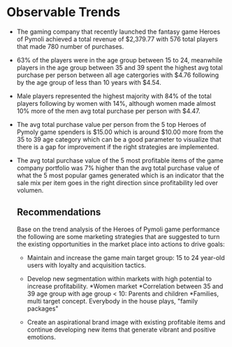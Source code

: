 # Observable Trends
* The gaming company that recently launched the fantasy game Heroes of Pymoli achieved a total revenue of $2,379.77 with 576 total players that made 780 number of purchases. 
* 63% of the players were in the age group between 15 to 24, meanwhile players in the age group between 35 and 39 spent the highest avg total purchase per person between all age catergories with $4.76 following by the age group of less than 10 years with $4.54. 
* Male players represented the highest majority with 84% of the total players following by women with 14%, although women made almost 10% more of the men avg total purchase per person with $4.47.
* The avg total purchase value per person from the 5 top Heroes of Pymoly game spenders is $15.00 which is around $10.00 more from the 35 to 39 age category which can be a good parameter to visualize that there is a gap for improvement if the right strategies are implemented.
* The avg total purchase value of the 5 most profitable items of the game company portfolio was 7% higher than the avg total purchase value of what the 5 most popular games generated which is an indicator that the sale mix per item goes in the right direction since profitability led over volumen.

  ## Recommendations
     Base on the trend analysis of the Heroes of Pymoli game performance the following are some marketing strategies that are suggested to turn the existing opportunities in the market place into actions to drive goals:
     
     * Maintain and increase the game main target group: 15 to 24 year-old users with loyalty and acquisition tactics.
     
     * Develop new segmentation within markets with high potential to increase profitability.
       *Women market
       *Correlation between 35 and 39 age group with age group < 10: Parents and children
       *Families, multi target concept. Everybody in the house plays, "family packages"
      
     * Create an aspirational brand image with existing profitable items and continue developing new items that generate vibrant and positive emotions.
      
     
     
